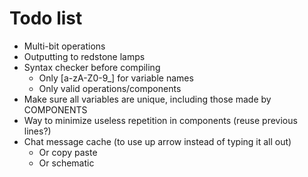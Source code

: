 # Todo list

- Multi-bit operations
- Outputting to redstone lamps
- Syntax checker before compiling
  - Only [a-zA-Z0-9\_] for variable names
  - Only valid operations/components
- Make sure all variables are unique, including those made by COMPONENTS
- Way to minimize useless repetition in components (reuse previous lines?)
- Chat message cache (to use up arrow instead of typing it all out)
  - Or copy paste
  - Or schematic
